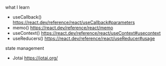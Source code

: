 what I learn

- useCallback() https://react.dev/reference/react/useCallback#parameters
- memo() https://react.dev/reference/react/memo
- useContext() https://react.dev/reference/react/useContext#usecontext
- useReducers() https://react.dev/reference/react/useReducer#usage

state management

- Jotai https://jotai.org/
